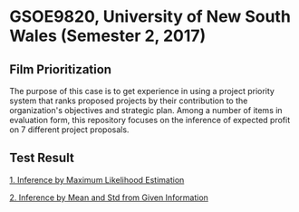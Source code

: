 
# GSOE9820, University of New South Wales (Semester 2, 2017)

## Film Prioritization
The purpose of this case is to get experience in using a project 
priority system that ranks proposed projects by their contribution to the 
organization's objectives and strategic plan.
Among a number of items in evaluation form, this repository focuses on the 
inference of expected profit on 7 different project proposals.

## Test Result
[1. Inference by Maximum Likelihood Estimation](http://nbviewer.jupyter.org/github/Curt-Park/GSOE9820_Project1_Profit_Inference/blob/master/maximum_likelihood_estimation_for_project_evaluation.ipynb)

[2. Inference by Mean and Std from Given Information](http://nbviewer.jupyter.org/github/Curt-Park/GSOE9820_Project1_Profit_Inference/blob/master/simple_approach_using_mean_and_std.ipynb)
